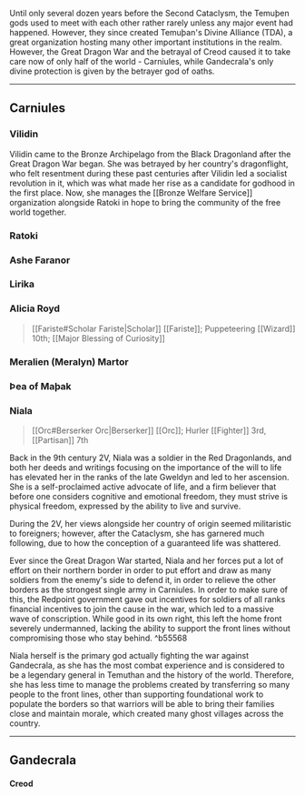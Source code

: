 Until only several dozen years before the Second Cataclysm, the Temuþen gods used to meet with each other rather rarely unless any major event had happened. However, they since created Temuþan's Divine Alliance (TDA), a great organization hosting many other important institutions in the realm. However, the Great Dragon War and the betrayal of Creod caused it to take care now of only half of the world - Carniules, while Gandecrala's only divine protection is given by the betrayer god of oaths.
- - -
## Carniules

### Vilidin

Vilidin came to the Bronze Archipelago from the Black Dragonland after the Great Dragon War began. She was betrayed by her country's dragonflight, who felt resentment during these past centuries after Vilidin led a socialist revolution in it, which was what made her rise as a candidate for godhood in the first place. Now, she manages the [[Bronze Welfare Service]] organization alongside Ratoki in hope to bring the community of the free world together.
### Ratoki

### Ashe Faranor
### Lirika

### Alicia Royd

>[[Fariste#Scholar Fariste|Scholar]] [[Fariste]]; Puppeteering [[Wizard]] 10th; [[Major Blessing of Curiosity]]

### Meralien (Meralyn) Martor
### Þea of Maþak

### Niala

>[[Orc#Berserker Orc|Berserker]] [[Orc]]; Hurler [[Fighter]] 3rd, [[Partisan]] 7th

Back in the 9th century 2V, Niala was a soldier in the Red Dragonlands, and both her deeds and writings focusing on the importance of the will to life has elevated her in the ranks of the late Gweldyn and led to her ascension. She is a self-proclaimed active advocate of life, and a firm believer that before one considers cognitive and emotional freedom, they must strive is physical freedom, expressed by the ability to live and survive. 

During the 2V, her views alongside her country of origin seemed militaristic to foreigners; however, after the Cataclysm, she has garnered much following, due to how the conception of a guaranteed life was shattered.

Ever since the Great Dragon War started, Niala and her forces put a lot of effort on their northern border in order to put effort and draw as many soldiers from the enemy's side to defend it, in order to relieve the other borders as the strongest single army in Carniules. In order to make sure of this, the Redpoint government gave out incentives for soldiers of all ranks financial incentives to join the cause in the war, which led to a massive wave of conscription.
While good in its own right, this left the home front severely undermanned, lacking the ability to support the front lines without compromising those who stay behind. ^b55568

Niala herself is the primary god actually fighting the war against Gandecrala, as she has the most combat experience and is considered to be a legendary general in Temuthan and the history of the world. Therefore, she has less time to manage the problems created by transferring so many people to the front lines, other than supporting foundational work to populate the borders so that warriors will be able to bring their families close and maintain morale, which created many ghost villages across the country.
- - -
## Gandecrala

#### Creod
